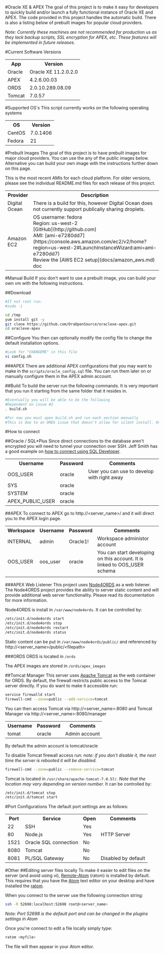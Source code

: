 #Oracle XE & APEX
The goal of this project is to make it easy for developers to quickly build and/or launch a fully functional instance of Oracle XE and APEX. The code provided in this project handles the automatic build. There is also a listing below of prebuilt images for popular cloud providers.

*Note: Currently these machines are not recommended for production us as they lack backup scripts, SSL encryption for APEX, etc. These features will be implemented in future releases.*

#Current Software Versions
<table>
  <tr>
    <th>App</th>
    <th>Version</th>
  </tr>
  <tr>
    <td>Oracle</td>
    <td>Oracle XE 11.2.0.2.0</td>
  </tr>
  <tr>
    <td>APEX</td>
    <td>4.2.6.00.03</td>
  </tr>
  <tr>
    <td>ORDS</td>
    <td>2.0.10.289.08.09</td>
  </tr>
  <tr>
    <td>Tomcat</td>
    <td>7.0.57</td>
  </tr>
</table>

#Supported OS's
This script currently works on the following operating systems

<table>
  <tr>
    <th>OS</th>
    <th>Version</th>
  </tr>
  <tr>
    <td>CentOS</td>
    <td>7.0.1406</td>
  </tr>
  <tr>
    <td>Fedora</td>
    <td>21</td>
  </tr>
</table>

#Prebuilt Images
The goal of this project is to have prebuilt images for major cloud providers. You can use the any of the public images below. Alternative you can build your own image with the instructions further down on this page.

This is the most recent AMIs for each cloud platform. For older versions, please see the individual README.md files for each release of this project.

<table>
  <tr>
    <th>Provider</th>
    <th>Description</th>
  </tr>
  <tr>
    <td>Digital Ocean</td>
    <td>There is a build for this, however Digital Ocean does not currently support publically sharing droplets.</td>
  </tr>
  <tr>
    <td>Amazon EC2</td>
    <td>
      OS username: fedora<br>
      Region: us-west-2<br>
      [GitHub](http://github.com) <br>
      AMI: [ami-e7280dd7](https://console.aws.amazon.com/ec2/v2/home?region=us-west-2#LaunchInstanceWizard:ami=ami-e7280dd7) <br>
      Review the [AWS EC2 setup](docs/amazon_aws.md) doc
    </td>
  </tr>


</table>

#Manual Build
If you don't want to use a prebuilt image, you can build your own vm with the following instructions.

##Download
```bash
#If not root run:
#sudo -i

cd /tmp
yum install git -y
git clone https://github.com/OraOpenSource/oraclexe-apex.git
cd oraclexe-apex
```

##Configure
You then can optionally modify the config file to change the default installation options.

```bash
#Look for "CHANGEME" in this file
vi config.sh
```

###APEX
There are additional APEX configurations that you may want to make in the ```scripts/oracle_config.sql``` file. You can run them later on or manually configure them in the APEX admin account.

##Build
To build the server run the following commands. It is very important that you run it starting from the same folder that it resides in.
```bash
#Eventually you will be able to do the following
#Dependent on issue #2
. build.sh

#For now you must open build.sh and run each section manually
#This is due to an ORDS issue that doesn't allow for silent install. Once fixed you won't need to run each section manually

```


#How to connect

##Oracle / SQL*Plus
Since direct connections to the database aren't encrypted you will need to tunnel your connection over SSH. Jeff Smith has a good example on [how to connect using SQL Developer](http://www.thatjeffsmith.com/archive/2014/09/30-sql-developer-tips-in-30-days-day-17-using-ssh-tunnels/).

<table>
  <tr>
    <th>Username</th>
    <th>Password</th>
    <th>Comments</th>
  </tr>
  <tr>
    <td>OOS_USER</td>
    <td>oracle</td>
    <td>User you can use to develop with right away</td>
  </tr>
  <tr>
    <td>SYS</td>
    <td>oracle</td>
    <td></td>
  </tr>
  <tr>
    <td>SYSTEM</td>
    <td>oracle</td>
    <td></td>
  </tr>
  <tr>
    <td>APEX_PUBLIC_USER</td>
    <td>oracle</td>
    <td></td>
  </tr>
</table>


##APEX
To connect to APEX go to http://&lt;server_name&gt;/ and it will direct you to the APEX login page.

<table>
  <tr>
    <th>Workspace</th>
    <th>Username</th>
    <th>Password</th>
    <th>Comments</th>
  </tr>
  <tr>
    <td>INTERNAL</td>
    <td>admin</td>
    <td>Oracle1!</td>
    <td>Workspace administor account</td>
  </tr>
  <tr>
    <td>OOS_USER</td>
    <td>oos_user</td>
    <td>oracle</td>
    <td>You can start developing on this account. It is linked to OOS_USER schema</td>
  </tr>
  <tr>
    <td></td>
    <td></td>
    <td></td>
    <td></td>
  </tr>
</table>



###APEX Web Listener
This project uses [Node4ORDS](https://github.com/OraOpenSource/node4ords) as a web listener. The Node4ORDS project provides the ability to server static content and will provide additional web server functionality. Please read its documentation for more information.

Node4ORDS is install in ```/var/www/node4ords```. It can be controlled by:
```bash
/etc/init.d/node4ords start
/etc/init.d/node4ords stop
/etc/init.d/node4ords restart
/etc/init.d/node4ords status
```

Static content can be put in ```/var/www/node4ords/public/``` and referenced by http://&lt;server_name&gt;/public/&lt;filepath&gt;

###ORDS
ORDS is located in ```/ords```

The APEX images are stored in ```/ords/apex_images```


##Tomcat Manager
This server uses [Apache Tomcat](http://tomcat.apache.org/) as the web container for ORDS. By default, the firewall restricts public access to the Tomcat server directly. If you do want to make it accessible run:

```bash
service firewalld start
firewall-cmd --zone=public --add-service=tomcat
```

You can then access Tomcat via http://&lt;server_name&gt;:8080 and Tomcat Manager via http://&lt;server_name&gt;:8080/manager

<table>
  <tr>
    <th>Username</th>
    <th>Password</th>
    <th>Comments</th>
  </tr>
  <tr>
    <td>tomat</td>
    <td>oracle</td>
    <td>Admin account</td>
  </tr>
</table>


By default the admin account is tomcat/oracle

To disable Tomcat firewall access run: *note: if you don't disable it, the next time the server is rebooted it will be disabled.*

```bash
firewall-cmd --zone=public --remove-service=tomcat
```

Tomcat is located in ```/usr/share/apache-tomcat-7.0.57/```. *Note that the location may vary depending on version number.* It can be controlled by:

```bash
/etc/init.d/tomcat stop
/etc/init.d/tomcat start
```

#Port Configurations
The default port settings are as follows:
<table>
  <tr>
    <th>Port</th>
    <th>Service</th>
    <th>Open</th>
    <th>Comments</th>
  </tr>
  <tr>
  	<td>22</td>
  	<td>SSH</td>
  	<td>Yes</td>
  	<td></td>
  </tr>
  <tr>
  	<td>80</td>
  	<td>Node.js</td>
  	<td>Yes</td>
  	<td>HTTP Server</td>
  </tr>
  <tr>
    <td>1521</td>
    <td>Oracle SQL connection</td>
    <td>No</td>
  	<td></td>
   </tr>
  <tr>
  	<td>8080</td>
  	<td>Tomcat</td>
  	<td>No</td>
  	<td></td>
  </tr>
  <tr>
  	<td>8081</td>
  	<td>PL/SQL Gateway</td>
  	<td>No</td>
  	<td>Disabled by default</td>
  </tr>
</table>



#Other
##Editing server files locally
To make it easier to edit files on the server (and avoid using vi), [Remote-Atom](https://github.com/randy3k/remote-atom) (ratom) is installed by default. This requires that you have the [Atom](https://atom.io/) text editor on your desktop and have installed the [ratom](https://github.com/randy3k/remote-atom).

When you connect to the server use the following connection string:
```bash
ssh -R 52698:localhost:52698 root@<server_name>
```
*Note: Port 52698 is the default port and can be changed in the plugins settings in Atom*

Once you're connect to edit a file locally simply type:
```bash
ratom <myfile>
```
The file will then appear in your Atom editor.
